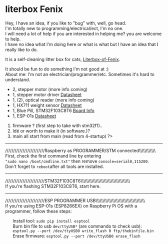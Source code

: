 <!DOCTYPE html>
<html lang="en">
<head>
    <meta charset="UTF-8">
    <meta name="viewport" content="width=device-width, initial-scale=1.0">
</head>
<body>

<h1>literbox Fenix</h1>

<p> Hey, I have an idea, if you like to "bug" with, well, go head.<br>
    I'm totally new to programming/electrical/ect, I'm no one.<br>
    I will need a lot of help if you are interested in helping me? you are welcome to help.<br>
    I have no idea what I'm doing here or what is what but I have an idea that I really like to do.<br>

<p>It is a self-cleaning litter box for cats, <a href="https://github.com/Mackan2023/Literbox-of-Fenix/doc/">Literbox-of-Fenix</a>.</p>

<p>It should be fun to do something I'm not good at :)<br>
    About me: I'm not an electrician/programmer/etc. Sometimes it's hard to understand.</p>
<ul>
    <li>2, stepper motor (more info coming)</li>
    <li>1, stepper motor driver 
<a href="https://www.pololu.com/file/0J450/a4988_DMOS_microstepping_driver_with_translator.pdf">Datasheet</a></li>
    <li>1, (2), optical reader (more info coming)</li>
    <li>1, HX711 weight sensor 
<a href="https://cdn.sparkfun.com/datasheets/Sensors/ForceFlex/hx711_english.pdf">Datasheet</a></li>
    <li>1, Blue Pill, STM32F103C8T6 
<a href="https://stm32-base.org/boards/STM32F103C8T6-Blue-Pill.html">Board Info</a></li>
    <li>1, ESP-01s 
<a href="https://www.espressif.com/sites/default/files/documentation/0a-esp8266ex_datasheet_en.pdf">Datasheet</a></li>
</ul>
<ol>
    <li>firmware ? (first step to take with stm32f1)..</li>
    <li>Idé or worth to make it (in software.)?</li>
    <li>main all start from main (read from 4-startup) ?></li>
</ol>
<hr>
<p>/////////////////////////Raspberry as PROGRAMMER/STM connected\\\\\\\\\\\\<br>
    First, check the first command line by entering<br>
    <code>"sudo nano /boot/cmdline.txt"</code> then remove <code>console=serial0,115200</code>.<br>
    Don't forget to <code>reboot</code>after all tools are installed.<br>
<hr>
<p>/////////////////////////STM32F103C8T6\\\\\\\\\\\\\\\\\\\\\\\\\\\\\\\\\\\\<br>
    If you're flashing STM32F103C8T6, start here.</p>
    
<hr>
<p>/////////////////////////ESP PROGRAMMER USB\\\\\\\\\\\\\\\\\\\\\\\\\\\\\\\\\\\\<br>
    If you're using ESP-01s (ESP8266EX) on Raspberry Pi OS with a programmer, follow these steps:</p>
<ul>
    Install tool: <code>sudo pip install esptool</code><br>
    Burn bin file to usb <code>dev/ttyUSB*</code> (are commando to check usb):<br>
    <code>esptool.py --port /dev/ttyUSB0 write_flash 0 ftp/thebinfile.bin</code><br>
    Erase firmware: <code>esptool.py --port /dev/ttyUSB0 erase_flash</code>
</ul>

</body>
</html>
